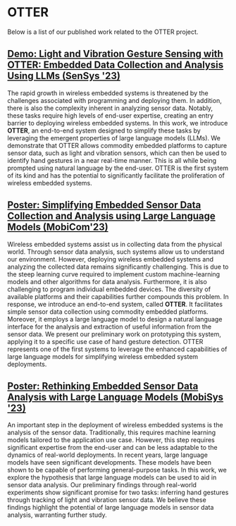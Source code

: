 # OTTER

Below is a list of our published work related to the OTTER project.

## [Demo: Light and Vibration Gesture Sensing with OTTER: Embedded Data Collection and Analysis Using LLMs (SenSys '23)](https://dl.acm.org/doi/pdf/10.1145/3625687.3628413)

The rapid growth in wireless embedded systems is threatened by the challenges associated with programming and deploying them. In addition, there is also the complexity inherent in analyzing sensor data. Notably, these tasks require high levels of end-user expertise, creating an entry barrier to deploying wireless embedded systems. In this work, we introduce **OTTER**, an end-to-end system designed to simplify these tasks by leveraging the emergent properties of large language models (LLMs). We demonstrate that OTTER allows commodity embedded platforms to capture sensor data, such as light and vibration sensors, which can then be used to identify hand gestures in a near real-time manner. This is all while being prompted using natural language by the end-user. OTTER is the first system of its kind and has the potential to significantly facilitate the proliferation of wireless embedded systems.

## [Poster: Simplifying Embedded Sensor Data Collection and Analysis using Large Language Models (MobiCom'23)](https://dl.acm.org/doi/pdf/10.1145/3570361.3615759)

Wireless embedded systems assist us in collecting data from the physical world. Through sensor data analysis, such systems allow us to understand our environment. However, deploying wireless embedded systems and analyzing the collected data remains significantly challenging. This is due to the steep learning curve required to implement custom machine-learning models and other algorithms for data analysis. Furthermore, it is also challenging to program individual embedded devices. The diversity of available platforms and their capabilities further compounds this problem. In response, we introduce an end-to-end system, called **OTTER**. It facilitates simple sensor data collection using commodity embedded platforms. Moreover, it employs a large language model to design a natural language interface for the analysis and extraction of useful information from the sensor data. We present our preliminary work on prototyping this system, applying it to a specific use case of hand gesture detection. OTTER represents one of the first systems to leverage the enhanced capabilities of large language models for simplifying wireless embedded system deployments.

## [Poster: Rethinking Embedded Sensor Data Analysis with Large Language Models (MobiSys '23)](https://dl.acm.org/doi/10.1145/3581791.3597366)

An important step in the deployment of wireless embedded systems is the analysis of the sensor data. Traditionally, this requires machine learning models tailored to the application use case. However, this step requires significant expertise from the end-user and can be less adaptable to the dynamics of real-world deployments. In recent years, large language models have seen significant developments. These models have been shown to be capable of performing general-purpose tasks. In this work, we explore the hypothesis that large language models can be used to aid in sensor data analysis. Our preliminary findings through real-world experiments show significant promise for two tasks: inferring hand gestures through tracking of light and vibration sensor data. We believe these findings highlight the potential of large language models in sensor data analysis, warranting further study.
